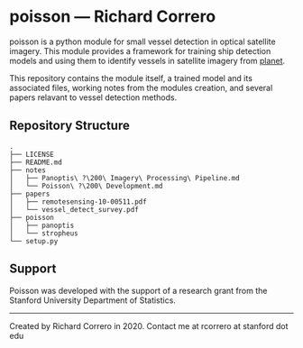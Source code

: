 poisson &mdash; Richard Correro
==============================

poisson is a python module for small vessel detection in optical satellite imagery. This module provides a framework for training ship detection models and using them to identify vessels in satellite imagery from [planet](https://www.planet.com/). 

This repository contains the module itself, a trained model and its associated files, working notes from the modules creation, and several papers relavant to vessel detection methods.

Repository Structure
------------
```
.
├── LICENSE
├── README.md
├── notes
│   ├── Panoptis\ ?\200\ Imagery\ Processing\ Pipeline.md
│   └── Poisson\ ?\200\ Development.md
├── papers
│   ├── remotesensing-10-00511.pdf
│   └── vessel_detect_survey.pdf
├── poisson
│   ├── panoptis
│   └── stropheus
└── setup.py

```    

Support
-----------
Poisson was developed with the support of a research grant from the Stanford University Department of Statistics.

------------
Created by Richard Correro in 2020. Contact me at rcorrero at stanford dot edu